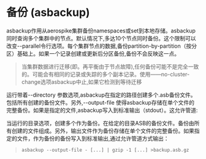 # 备份 (asbackup)

asbackup作用从aerospike集群备份namespaces或set到本地存储。asbackup同时查询多个集群中的节点。默认情况下,多达10个节点同时备份。这个限制可以改变--parallel令行选项。每个集群节点的数据,备份partition-by-partition（按分区）基础上。如果一个记录创建或更新后分区备份,备份不会反映这一点。

>当集群数据进行迁移(即。再平衡由于节点故障),任何备份可能不是完全一致的。可能会有相同的记录或失踪的多个副本记录。使用——no-cluster-change选项asbackup中止,如果它检测到等待迁移

运行带着--directory 参数选项,asbackup在指定的路径创建多个.asb备份文件。包括所有创建的备份文件。另外,--output-file 使得asbackup存储在单个文件的完整备份。如果是指定的文件,asbackup写入到标准输出（stdout）。这允许管道:

当运行的目录选项，创建多个作为备份。在给定的目录ASB的备份文件。备份由所有创建的文件组成。另外，输出文件作为备份存储在单个文件的完整备份。如果指定的文件，作为备份的备份写入到标准输出,通过允许管道方式输出：

>```asbackup --output-file - [...] | gzip -1 [...] >backup.asb.gz```
